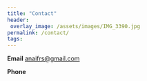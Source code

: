 ```yaml
---
title: "Contact"
header:
 overlay_image: /assets/images/IMG_3390.jpg
permalink: /contact/
tags:
---
```

**Email**  anaifrs@gmail.com 

**Phone** 


